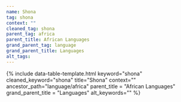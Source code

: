 ```yaml
---
name: Shona
tag: shona
context: ""
cleaned_tag: shona
parent_tag: africa
parent_title: African Languages
grand_parent_tag: language
grand_parent_title: Languages
alt_tags: 
---
```


{% include data-table-template.html 
  keyword="shona" 
  cleaned_keyword="shona" 
  title="Shona"
  context=""
  ancestor_path="language/africa" 
  parent_title = "African Languages"
  grand_parent_title = "Languages"
  alt_keywords=""
%}


